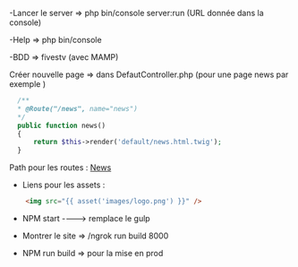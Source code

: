 -Lancer le server => php bin/console server:run (URL donnée dans la console)

-Help => php bin/console

-BDD => fivestv (avec MAMP)

Créer nouvelle page => dans DefautController.php (pour une page news par exemple )
```php
  /**
  * @Route("/news", name="news")
  */
  public function news()
  {
      return $this->render('default/news.html.twig');
  }
```
Path pour les routes : <a href="{{ path('news)}}">News</a>
    
 - Liens pour les assets : 
 
```html
    <img src="{{ asset('images/logo.png') }}" />
```    

- NPM start ----> remplace le gulp

- Montrer le site => /ngrok run build 8000

- NPM run build => pour la mise en prod
